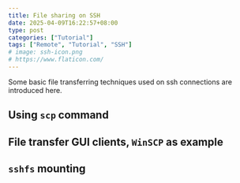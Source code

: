 ```yaml
---
title: File sharing on SSH
date: 2025-04-09T16:22:57+08:00
type: post
categories: ["Tutorial"]
tags: ["Remote", "Tutorial", "SSH"]
# image: ssh-icon.png
# https://www.flaticon.com/
---
```


Some basic file transferring techniques used on ssh connections are introduced here.

## Using `scp` command

## File transfer GUI clients, `WinSCP` as example

## `sshfs` mounting
